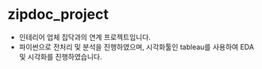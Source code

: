 # zipdoc_project
- 인테리어 업체 집닥과의 연계 프로젝트입니다.
- 파이썬으로 전처리 및 분석을 진행하였으며, 시각화툴인 tableau를 사용하여 EDA 및 시각화를 진행하였습니다.

